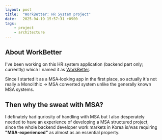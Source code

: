 ```yaml
---
layout: post
title:  "WorkBetter: HR System project"
date:   2025-04-19 15:57:31 +0900
tags:
    - project
    - architecture
---
```


## About WorkBetter

I've been working on this HR system application (backend part only; currently) which I named it as [WorkBetter](https://github.com/kstash/work-better).

Since I started it as a MSA-looking app in the first place, so actually it's not really a Monolithic &rarr; MSA converted system unlike the generally known MSA systems.

## Then why the sweat with MSA?

I definately had quriosity of handling with MSA but I also desperately needed to have an experience of developing a MSA structured project, since the whole backend developer work markets in Korea is/was requiring **"MSA-experienced"** as almost as an essential property.
